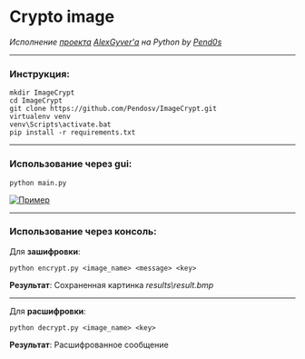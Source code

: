 # Crypto image

_Исполнение [проекта](https://github.com/AlexGyver/crypto) [AlexGyver'а](https://github.com/AlexGyver) на Python by [Pend0s](https://github.com/Pendosv)_

---

### Инструкция:
```
mkdir ImageCrypt
cd ImageCrypt
git clone https://github.com/Pendosv/ImageCrypt.git
virtualenv venv
venv\Scripts\activate.bat
pip install -r requirements.txt
```
----

### Использование через gui:
```
python main.py
```
[![Пример](https://i.ibb.co/pvGxP0f/crypto.png)]()


---

### Использование через консоль:

Для **зашифровки**: 
```
python encrypt.py <image_name> <message> <key>
```
**Результат**: Сохраненная картинка _results\result.bmp_

---

Для **расшифровки**: 
```
python decrypt.py <image_name> <key>
```
**Результат**: Расшифрованное сообщение
